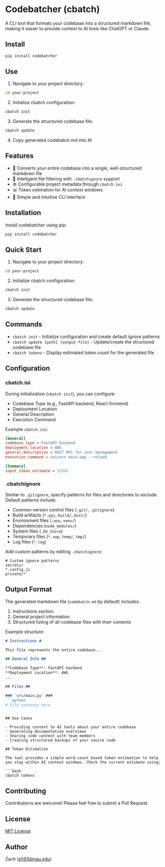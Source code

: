 # Codebatcher (cbatch)

A CLI tool that formats your codebase into a structured markdown file, making it easier to provide context to AI tools like ChatGPT or Claude.

## Install

```bash
pip install codebatcher
```

## Use

1. Navigate to your project directory:
```bash
cd your-project
```

2. Initialize cbatch configuration:
```bash
cbatch init
```

3. Generate the structured codebase file:
```bash
cbatch update
```

4. Copy generated codebatch.md into AI

## Features

- 📝 Converts your entire codebase into a single, well-structured markdown file
- 🎯 Intelligent file filtering with `.cbatchignore` support
- ⚙️ Configurable project metadata through `cbatch.ini`
- 📊 Token estimation for AI context windows
- 🚀 Simple and intuitive CLI interface

## Installation

Install codebatcher using pip:

```bash
pip install codebatcher
```

## Quick Start

1. Navigate to your project directory:
```bash
cd your-project
```

2. Initialize cbatch configuration:
```bash
cbatch init
```

3. Generate the structured codebase file:
```bash
cbatch update
```

## Commands

- `cbatch init` - Initialize configuration and create default ignore patterns
- `cbatch update [path] [output-file]` - Update/create the structured codebase file
- `cbatch tokens` - Display estimated token count for the generated file

## Configuration

### cbatch.ini

During initialization (`cbatch init`), you can configure:
- Codebase Type (e.g., FastAPI backend, React frontend)
- Deployment Location
- General Description
- Execution Command

Example `cbatch.ini`:
```ini
[General]
codebase_type = FastAPI backend
deployment_location = AWS
general_description = REST API for user management
execution_command = uvicorn main:app --reload

[Summary]
input_token_estimate = 12345
```

### .cbatchignore

Similar to `.gitignore`, specify patterns for files and directories to exclude. Default patterns include:

- Common version control files (`.git/`, `.gitignore`)
- Build artifacts (`*.pyc`, `build/`, `dist/`)
- Environment files (`.env`, `venv/`)
- Dependencies (`node_modules/`)
- System files (`.DS_Store`)
- Temporary files (`*.swp`, `temp/`, `tmp/`)
- Log files (`*.log`)

Add custom patterns by editing `.cbatchignore`:
```
# Custom ignore patterns
secrets/
*.config.js
private/*
```

## Output Format

The generated markdown file (`codebatch.md` by default) includes:

1. Instructions section
2. General project information
3. Structured listing of all codebase files with their contents

Example structure:
```markdown
# Instructions #

This file represents the entire codebase...

## General Info ##

**Codebase Type**: FastAPI backend
**Deployment Location**: AWS
...

## Files ##

### `src/main.py` ###
```python
# File contents here
```
```

## Use Cases

- Providing context to AI tools about your entire codebase
- Generating documentation overviews
- Sharing code context with team members
- Creating structured backups of your source code

## Token Estimation

The tool provides a simple word-count based token estimation to help you stay within AI context windows. Check the current estimate using:

```bash
cbatch tokens
```

## Contributing

Contributions are welcome! Please feel free to submit a Pull Request.

## License

[MIT License](LICENSE)

## Author

Zach (zh93@nau.edu)
